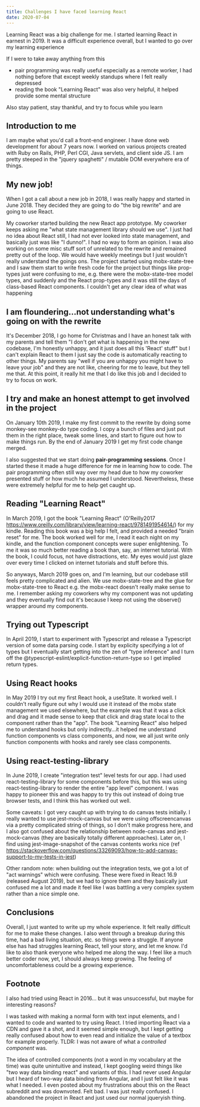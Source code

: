 ```yaml
---
title: Challenges I have faced learning React
date: 2020-07-04
---
```


Learning React was a big challenge for me. I started learning React in earnest
in 2019. It was a difficult experience overall, but I wanted to go over my
learning experience

If I were to take away anything from this

- pair programming was really useful especially as a remote worker, I had
  nothing before that except weekly standups where I felt really depressed
- reading the book "Learning React" was also very helpful, it helped provide
  some mental structure

Also stay patient, stay thankful, and try to focus while you learn

## Introduction to me

I am maybe what you'd call a front-end engineer. I have done web development
for about 7 years now. I worked on various projects created with Ruby on Rails,
PHP, Perl CGI, Java servlets, and client side JS. I am pretty steeped in the
"jquery spaghetti" / mutable DOM everywhere era of things.

## My new job!

When I got a call about a new job in 2018, I was really happy and started in
June 2018. They decided they are going to do "the big rewrite" and are going to
use React.

My coworker started building the new React app prototype. My coworker keeps
asking me "what state management library should we use". I just had no idea
about React still, I had not ever looked into state management, and basically
just was like "I dunno!". I had no way to form an opinion. I was also working
on some misc stuff sort of unrelated to the rewrite and remained pretty out of
the loop. We would have weekly meetings but I just wouldn't really understand
the goings ons. The project started using mobx-state-tree and I saw them start
to write fresh code for the project but things like prop-types just were
confusing to me, e.g. there were the mobx-state-tree model types, and suddenly
and the React prop-types and it was still the days of class-based React
components. I couldn't get any clear idea of what was happening

## I am floundering...not understanding what's going on with the rewrite

It's December 2018, I go home for Christmas and I have an honest talk with my
parents and tell them "I don't get what is happening in the new codebase, I'm
honestly unhappy, and it just does all this 'React' stuff" but I can't explain
React to them I just say the code is automatically reacting to other things. My
parents say "well if you are unhappy you might have to leave your job" and they
are not like, cheering for me to leave, but they tell me that. At this point,
it really hit me that I do like this job and I decided to try to focus on work.

## I try and make an honest attempt to get involved in the project

On January 10th 2019, I make my first commit to the rewrite by doing some
monkey-see monkey-do type coding. I copy a bunch of files and just put them in
the right place, tweak some lines, and start to figure out how to make things
run. By the end of January 2019 I get my first code change merged.

I also suggested that we start doing **pair-programming sessions**. Once I
started these it made a huge difference for me in learning how to code. The
pair programming often still way over my head due to how my coworker presented
stuff or how much he assumed I understood. Nevertheless, these were extremely
helpful for me to help get caught up.

## Reading "Learning React"

In March 2019, I got the book "Learning React" (O'Reilly2017
https://www.oreilly.com/library/view/learning-react/9781491954614/) for my
kindle. Reading this book was a big help I felt, and provided a needed "brain
reset" for me. The book worked well for me, I read it each night on my kindle,
and the function component concepts were super enlightening. To me it was so
much better reading a book than, say, an internet tutorial. With the book, I
could focus, not have distractions, etc. My eyes would just glaze over every
time I clicked on internet tutorials and stuff before this.

So anyways, March 2019 goes on, and I'm learning, but our codebase still feels
pretty complicated and alien. We use mobx-state-tree and the glue for
mobx-state-tree to React e.g. the mobx-react doesn't really make sense to me. I
remember asking my coworkers why my component was not updating and they
eventually find out it's because I keep not using the observe() wrapper around
my components.

## Trying out Typescript

In April 2019, I start to experiment with Typescript and release a Typescript
version of some data parsing code. I start by explicity specifying a lot of
types but I eventually start getting into the zen of "type inference" and I
turn off the @typescript-eslint/explicit-function-return-type so I get implied
return types.

## Using React hooks

In May 2019 I try out my first React hook, a useState. It worked well. I
couldn't really figure out why I would use it instead of the mobx state
management we used elsewhere, but the example was that it was a click and drag
and it made sense to keep that click and drag state local to the component
rather than the "app". The book "Learning React" also helped me to understand
hooks but only indirectly...it helped me understand function components vs
class components, and now, we all just write only function components with
hooks and rarely see class components.

## Using react-testing-library

In June 2019, I create "integration test" level tests for our app. I had used
react-testing-library for some components before this, but this was using
react-testing-library to render the entire "app level" component. I was happy
to pioneer this and was happy to try this out instead of doing true browser
tests, and I think this has worked out well.

Some caveats: I got very caught up with trying to do canvas tests initially. I
really wanted to use jest-mock-canvas but we were using offscreencanvas via a
pretty complicated string of things, so I don't make progress here, and I also
got confused about the relationship between node-canvas and jest-mock-canvas
(they are basically totally different approaches). Later on, I find using
jest-image-snapshot of the canvas contents works nice (ref
https://stackoverflow.com/questions/33269093/how-to-add-canvas-support-to-my-tests-in-jest)

Other random note: when building out the integration tests, we got a lot
of "act warnings" which were confusing. These were fixed in React 16.9
(released August 2019), but we had to ignore them and they basically just
confused me a lot and made it feel like I was battling a very complex system
rather than a nice simple one.

## Conclusions

Overall, I just wanted to write up my whole experience. It felt really
difficult for me to make these changes. I also went through a breakup during
this time, had a bad living situation, etc. so things were a struggle. If
anyone else has had struggles learning React, tell your story, and let me know.
I'd like to also thank everyone who helped me along the way. I feel like a much
better coder now, yet, I should always keep growing. The feeling of
uncomfortableness could be a growing experience.

## Footnote

I also had tried using React in 2016... but it was unsuccessful, but maybe for
interesting reasons?

I was tasked with making a normal form with text input elements, and I wanted
to code and wanted to try using React. I tried importing React via a CDN and
gave it a shot, and it seemed simple enough, but I kept getting really confused
about how to even read and initialize the value of a textbox for example
properly. TLDR: I was not aware of what a _controlled component_ was.

The idea of controlled components (not a word in my vocabulary at the time) was
quite unintuitive and instead, I kept googling weird things like "two way data
binding react" and variants of this. I had never used Angular but I heard of
two-way data binding from Angular, and I just felt like it was what I needed. I
even posted about my frustrations about this on the React subreddit and was
downvoted. Felt bad. I was just really confused. I abandoned the project in
React and just used our normal jqueryish thing.

